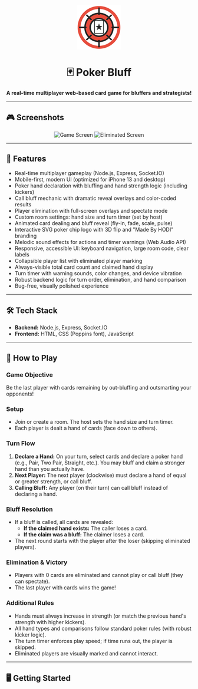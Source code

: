 <p align="center">
  <img src="assets/poker-chip.svg" width="120" alt="Poker Bluff Icon"/>
</p>

<h1 align="center">🃏 Poker Bluff</h1>
<p align="center">
  <b>A real-time multiplayer web-based card game for bluffers and strategists!</b>
</p>

---

## 🎮 Screenshots

<p align="center">
  <img src="assets/screenshot-game.png" width="400" alt="Game Screen"/>
  <img src="assets/screenshot-eliminated.png" width="400" alt="Eliminated Screen"/>
</p>

---

## 🚀 Features

- Real-time multiplayer gameplay (Node.js, Express, Socket.IO)
- Mobile-first, modern UI (optimized for iPhone 13 and desktop)
- Poker hand declaration with bluffing and hand strength logic (including kickers)
- Call bluff mechanic with dramatic reveal overlays and color-coded results
- Player elimination with full-screen overlays and spectate mode
- Custom room settings: hand size and turn timer (set by host)
- Animated card dealing and bluff reveal (fly-in, fade, scale, pulse)
- Interactive SVG poker chip logo with 3D flip and "Made By HODI" branding
- Melodic sound effects for actions and timer warnings (Web Audio API)
- Responsive, accessible UI: keyboard navigation, large room code, clear labels
- Collapsible player list with eliminated player marking
- Always-visible total card count and claimed hand display
- Turn timer with warning sounds, color changes, and device vibration
- Robust backend logic for turn order, elimination, and hand comparison
- Bug-free, visually polished experience

---

## 🛠️ Tech Stack

- **Backend:** Node.js, Express, Socket.IO
- **Frontend:** HTML, CSS (Poppins font), JavaScript

---

## 📝 How to Play

### Game Objective
Be the last player with cards remaining by out-bluffing and outsmarting your opponents!

### Setup
- Join or create a room. The host sets the hand size and turn timer.
- Each player is dealt a hand of cards (face down to others).

### Turn Flow
1. **Declare a Hand:** On your turn, select cards and declare a poker hand (e.g., Pair, Two Pair, Straight, etc.). You may bluff and claim a stronger hand than you actually have.
2. **Next Player:** The next player (clockwise) must declare a hand of equal or greater strength, or call bluff.
3. **Calling Bluff:** Any player (on their turn) can call bluff instead of declaring a hand.

### Bluff Resolution
- If a bluff is called, all cards are revealed:
  - **If the claimed hand exists:** The caller loses a card.
  - **If the claim was a bluff:** The claimer loses a card.
- The next round starts with the player after the loser (skipping eliminated players).

### Elimination & Victory
- Players with 0 cards are eliminated and cannot play or call bluff (they can spectate).
- The last player with cards wins the game!

### Additional Rules
- Hands must always increase in strength (or match the previous hand's strength with higher kickers).
- All hand types and comparisons follow standard poker rules (with robust kicker logic).
- The turn timer enforces play speed; if time runs out, the player is skipped.
- Eliminated players are visually marked and cannot interact.

---

## 🖥️ Getting Started

```